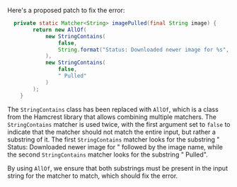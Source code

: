 Here's a proposed patch to fix the error:
```java
  private static Matcher<String> imagePulled(final String image) {
        return new AllOf(
            new StringContains(
                false,
                String.format("Status: Downloaded newer image for %s", image)
            ),
            new StringContains(
                false,
                " Pulled"
            )
        );
    }
```
The `StringContains` class has been replaced with `AllOf`, which is a class from the Hamcrest library that allows combining multiple matchers. The `StringContains` matcher is used twice, with the first argument set to `false` to indicate that the matcher should not match the entire input, but rather a substring of it. The first `StringContains` matcher looks for the substring " Status: Downloaded newer image for " followed by the image name, while the second `StringContains` matcher looks for the substring " Pulled".

By using `AllOf`, we ensure that both substrings must be present in the input string for the matcher to match, which should fix the error.